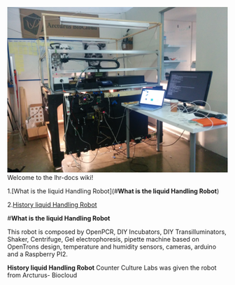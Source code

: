 ![](https://github.com/cclrobotics/lhr-docs/blob/master/Image/PedroSkypeImages/Pedroskype4.jpg?raw=true)
Welcome to the lhr-docs wiki!

1.[What is the liquid Handling Robot](#**What is the liquid Handling Robot**)

2.[History liquid Handling Robot](https://github.com/cclrobotics/lhr-docs/wiki/Things1)




#**What is the liquid Handling Robot**

This robot is composed by OpenPCR, DIY Incubators, DIY Transilluminators, Shaker, Centrifuge, Gel electrophoresis, pipette machine based on OpenTrons design, temperature and humidity sensors, cameras, arduino and a Raspberry PI2.


**History liquid Handling Robot**
Counter Culture Labs was given the robot from Arcturus- Biocloud 